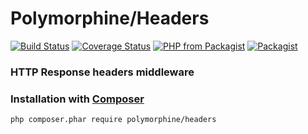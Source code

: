 # Polymorphine/Headers
[![Build Status](https://travis-ci.org/shudd3r/polymorphine-headers.svg?branch=develop)](https://travis-ci.org/shudd3r/polymorphine-headers)
[![Coverage Status](https://coveralls.io/repos/github/shudd3r/polymorphine-headers/badge.svg?branch=develop)](https://coveralls.io/github/shudd3r/polymorphine-headers?branch=develop)
[![PHP from Packagist](https://img.shields.io/packagist/php-v/polymorphine/headers/dev-develop.svg)](https://packagist.org/packages/polymorphine/headers)
[![Packagist](https://img.shields.io/packagist/l/polymorphine/headers.svg)](https://packagist.org/packages/polymorphine/headers)
### HTTP Response headers middleware

### Installation with [Composer](https://getcomposer.org/)
    php composer.phar require polymorphine/headers
